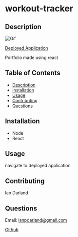 # workout-tracker

## Description 

![Gif](./assets/demo.png)

[Deployed Application](https://ian-darland-react-portfolio.herokuapp.com/portfolio)

Portfolio made using react 

## Table of Contents

- [Description](#description)
- [Installation](#installation)
- [Usage](#usage)
- [Contributing](#contributing)
- [Questions](#questions)
## Installation

- Node
- React

## Usage

navigate to deployed application

## Contributing

Ian Darland

## Questions

Email: ianpdarland@gmail.com

[Github](www.github.com/iandarland)
